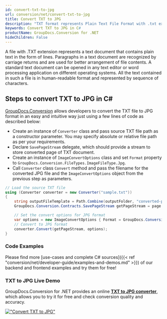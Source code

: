 ```yaml
---
id: convert-txt-to-jpg
url: conversion/net/convert-txt-to-jpg
title: Convert TXT to JPG
description: "TXT format represents Plain Text File Format with .txt extension. Learn how to convert TXT to JPG file programmatically in C# language using GroupDocs.Conversion for .NET library."
keywords: Convert TXT to JPG in C#
productName: GroupDocs.Conversion for .NET
hideChildren: False
---
```


A file with .TXT extension represents a text document that contains plain text in the form of lines. Paragraphs in a text document are recognized by carriage returns and are used for better arrangement of file contents. A standard text document can be opened in any text editor or word processing application on different operating systems. All the text contained in such a file is in human-readable format and represented by sequence of characters.

## Steps to convert TXT to JPG in C#

[GroupDocs.Conversion](https://products.groupdocs.com/conversion/net) allows developers to convert the TXT file to JPG format in an easy and intuitive way just using a few lines of code as described below:

* Create an instance of `Converter` class and pass source TXT file path as a constructor parameter. You may specify absolute or relative file path as per your requirements. 
* Declare `SavePageStream` delegate, which should provide a stream to store converted page of TXT document.
* Create an instance of `ImageConvertOptions` class and set `Format` property to `GroupDocs.Conversion.FileTypes.ImageFileType.Jpg`.
* Call `Converter` class `Convert` method and pass the filename for the converted JPG file and the `ImageConvertOptions` object from the previous step as parameters.

```csharp
// Load the source TXT file
using (Converter converter = new Converter("sample.txt"))
{
    string outputFileTemplate = Path.Combine(outputFolder, "converted-page-{0}.jpg");
    GroupDocs.Conversion.Contracts.SavePageStream getPageStream = page => new FileStream(string.Format(outputFileTemplate, page), FileMode.Create);

    // Set the convert options for JPG format
    var options = new ImageConvertOptions { Format = GroupDocs.Conversion.FileTypes.ImageFileType.Jpg };   
    // Convert to JPG format
    converter.Convert(getPageStream, options);
}
```

### Code Examples

Please find more [use-cases and complete C# sources]({{< ref "conversion/net/developer-guide/examples-and-demos.md" >}}) of our backend and frontend examples and try them for free!

### TXT to JPG Live Demo

GroupDocs.Conversion for .NET provides an online [**TXT to JPG converter**](https://products.groupdocs.app/conversion/txt-to-jpg), which allows you to try it for free and check conversion quality and accuracy.

[!["Convert TXT to JPG"](conversion/net/images/convert-to-jpg/convert-txt-to-jpg.png)](https://products.groupdocs.app/conversion/txt-to-jpg)